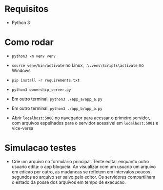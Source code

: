 # Requisitos

- Python 3

# Como rodar

- `python3 -m venv venv`

- `source venv/bin/activate` no Linux, `.\.venv\Scripts\activate` no Windows

- `pip install -r requirements.txt`

- `python3 ownership_server.py`

- Em outro terminal: `python3 ./app_a/app_a.py`

- Em outro terminal: `python3 ./app_b/app_b.py`

- Abrir `localhost:5000` no navegador para acessar o primeiro servidor, com arquivos espelhados para o servidor acessivel em `localhost:5001` e vice-versa

# Simulacao testes

- Crie um arquivo no formulario principal. Tente editar enquanto outro usuario edita: o app bloqueia. Ao visualizar com um usuario um arquivo em edicao por outro, as mudancas se refletem em intervalos poucos segundos ao arquivo ser salvo pelo editor. Os servidores compartilham o estado da posse dos arquivos em tempo de execucao.
